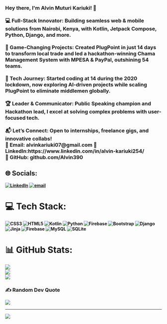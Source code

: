 <h3><b>Hey there, I'm Alvin Muturi Kariuki! 🚀<b><br>
<br>
<b>💻 Full-Stack Innovator:<b> Building seamless web & mobile solutions from Nairobi, Kenya, with Kotlin, Jetpack Compose, Python, Django, and more.<br>
  <br>
<b>🌟 Game-Changing Projects:<b> Created PlugPoint in just 14 days to transform local trade and led a hackathon-winning Chama Management System with MPESA & PayPal, outshining 54 teams.<br>
  <br>
🧠 Tech Journey: Started coding at 14 during the 2020 lockdown, now exploring AI-driven projects while scaling PlugPoint to eliminate middlemen globally.<br>
  <br>
🏆 Leader & Communicator: Public Speaking champion and Hackathon lead, I excel at solving complex problems with user-focused tech.<br>  
  <br>
📬 Let’s Connect: Open to internships, freelance gigs, and innovative collabs!<br> 
📧 Email: alvinkariuki07@gmail.com  
🔗 LinkedIn:https://www.linkedin.com/in/alvin-kariuki254/ <br>
💾 GitHub: github.com/Alvin390<br></h3>


## 🌐 Socials:
[![LinkedIn](https://img.shields.io/badge/LinkedIn-%230077B5.svg?logo=linkedin&logoColor=white)](https://linkedin.com/in/https://www.linkedin.com/in/alvin-kariuki254/) [![email](https://img.shields.io/badge/Email-D14836?logo=gmail&logoColor=white)](mailto:alvinkariuki07@gmail.com) 

# 💻 Tech Stack:
![CSS3](https://img.shields.io/badge/css3-%231572B6.svg?style=for-the-badge&logo=css3&logoColor=white) ![HTML5](https://img.shields.io/badge/html5-%23E34F26.svg?style=for-the-badge&logo=html5&logoColor=white) ![Kotlin](https://img.shields.io/badge/kotlin-%237F52FF.svg?style=for-the-badge&logo=kotlin&logoColor=white) ![Python](https://img.shields.io/badge/python-3670A0?style=for-the-badge&logo=python&logoColor=ffdd54) ![Firebase](https://img.shields.io/badge/firebase-%23039BE5.svg?style=for-the-badge&logo=firebase) ![Bootstrap](https://img.shields.io/badge/bootstrap-%238511FA.svg?style=for-the-badge&logo=bootstrap&logoColor=white) ![Django](https://img.shields.io/badge/django-%23092E20.svg?style=for-the-badge&logo=django&logoColor=white) ![Jinja](https://img.shields.io/badge/jinja-white.svg?style=for-the-badge&logo=jinja&logoColor=black) ![Firebase](https://img.shields.io/badge/firebase-a08021?style=for-the-badge&logo=firebase&logoColor=ffcd34) ![MySQL](https://img.shields.io/badge/mysql-4479A1.svg?style=for-the-badge&logo=mysql&logoColor=white) ![SQLite](https://img.shields.io/badge/sqlite-%2307405e.svg?style=for-the-badge&logo=sqlite&logoColor=white)
# 📊 GitHub Stats:
![](https://github-readme-stats.vercel.app/api?username=Alvin390&theme=dark&hide_border=true&include_all_commits=false&count_private=false)<br/>
![](https://nirzak-streak-stats.vercel.app/?user=Alvin390&theme=dark&hide_border=true)<br/>
![](https://github-readme-stats.vercel.app/api/top-langs/?username=Alvin390&theme=dark&hide_border=true&include_all_commits=false&count_private=false&layout=compact)

### ✍️ Random Dev Quote
![](https://quotes-github-readme.vercel.app/api?type=horizontal&theme=radical)

---
[![](https://visitcount.itsvg.in/api?id=Alvin390&icon=0&color=0)](https://visitcount.itsvg.in)

<!-- Proudly created with GPRM ( https://gprm.itsvg.in ) -->






